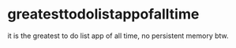 # greatesttodolistappofalltime
it is the greatest to do list app of all time, no persistent memory btw. 
